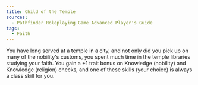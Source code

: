 ```yaml
---
title: Child of the Temple
sources:
  - Pathfinder Roleplaying Game Advanced Player's Guide
tags:
  - Faith
---
```


You have long served at a temple in a city, and not only did you pick up on many of the nobility's customs, you spent much time in the temple libraries studying your faith. You gain a +1 trait bonus on Knowledge (nobility) and Knowledge (religion) checks, and one of these skills (your choice) is always a class skill for you.

